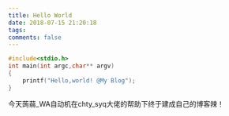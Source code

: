```yaml
---
title: Hello World
date: 2018-07-15 21:20:18
tags: 
comments: false
---
```

```cpp
#include<stdio.h>
int main(int argc,char** argv)
{
    printf("Hello,world! @My Blog");
}
```

今天蒟蒻_WA自动机在chty_syq大佬的帮助下终于建成自己的博客辣！